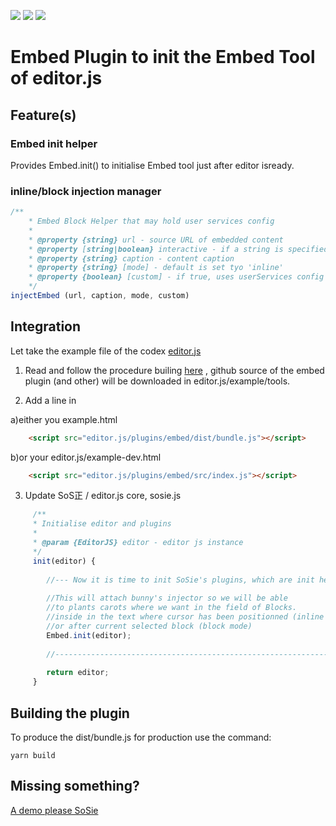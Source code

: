 ![](https://badgen.net/badge/SoS正/Beta/f2a) ![](https://badgen.net/badge/editor.js/v2.0/blue) ![](https://badgen.net/badge/plugin/v2.0/orange) 

# Embed Plugin to init the Embed Tool of editor.js

## Feature(s)

### Embed init helper

Provides Embed.init() to initialise Embed tool just after editor isready.

### inline/block injection manager

```js
/**
    * Embed Block Helper that may hold user services config
    *
    * @property {string} url - source URL of embedded content
    * @property [string|boolean} interactive - if a string is specified, use this for prompt else default if boolean is true. Default is no interactivity 
    * @property {string} caption - content caption
    * @property {string} [mode] - default is set tyo 'inline'
    * @property {boolean} [custom] - if true, uses userServices config stored in this Helper
    */
injectEmbed (url, caption, mode, custom) 
```
## Integration

Let take the example file of the codex [editor.js](https://github.com/codex-team/editor.js/tree/next/example)

1) Read and follow the procedure builing [here](https://editorjs.io/core-development) , github source
of the embed plugin (and other) will be downloaded in editor.js/example/tools.

2) Add a line in 

a)either you example.html

```html
    <script src="editor.js/plugins/embed/dist/bundle.js"></script>
```
b)or your editor.js/example-dev.html

```html
    <script src="editor.js/plugins/embed/src/index.js"></script>
```
3) Update SoS正 / editor.js core, sosie.js

```js
     /**
     * Initialise editor and plugins
     * 
     * @param {EditorJS} editor - editor js instance
     */
     init(editor) {
          
        //--- Now it is time to init SoSie's plugins, which are init helper for tools ---
        
        //This will attach bunny's injector so we will be able
        //to plants carots where we want in the field of Blocks.
        //inside in the text where cursor has been positionned (inline mode) 
        //or after current selected block (block mode)
        Embed.init(editor);
        
        //--------------------------------------------------------------------------------
              
        return editor;
     }
```

## Building the plugin

To produce the dist/bundle.js for production use the command: 

```shell
yarn build
```

## Missing something?

[A demo please SoSie](http://sosie.sos-productions.com/)
